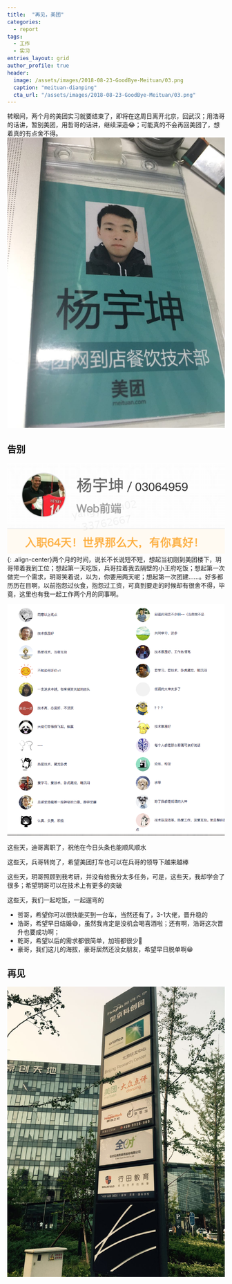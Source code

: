 ```yaml
---
title:  "再见，美团"
categories:
  - report
tags: 
  - 工作
  - 实习
entries_layout: grid
author_profile: true
header:
  image: /assets/images/2018-08-23-GoodBye-Meituan/03.png
  caption: "meituan-dianping"
  cta_url: "/assets/images/2018-08-23-GoodBye-Meituan/03.png"
---
```

转眼间，两个月的美团实习就要结束了，即将在这周日离开北京，回武汉；用浩哥的话讲，暂别美团，用哲哥的话讲，继续深造:joy:；可能真的不会再回美团了，想着真的有点舍不得。
![07](/assets/images/2018-08-23-GoodBye-Meituan/07.png)

## 告别

![01](/assets/images/2018-08-23-GoodBye-Meituan/01.png){: .align-center}两个月的时间，说长不长说短不短，想起当初刚到美团楼下，玥哥带着我到工位；想起第一天吃饭，兵哥拉着我去隔壁的小王府吃饭；想起第一次做完一个需求，玥哥笑着说，以为，你要用两天呢；想起第一次团建……。好多都历历在目啊，以前抱怨过伙食，抱怨过工资，可真到要走的时候却有很舍不得，毕竟，这里也有我一起工作两个月的同事啊。

![02](/assets/images/2018-08-23-GoodBye-Meituan/02.png)

这些天，迪哥离职了，祝他在今日头条也能顺风顺水

这些天，兵哥转岗了，希望美团打车也可以在兵哥的领导下越来越棒

这些天，玥哥照顾到我考研，并没有给我分太多任务，可是，这些天，我却学会了很多；希望玥哥可以在技术上有更多的突破

这些天，我们一起吃饭，一起遛弯的

- 哲哥，希望你可以很快能买到一台车，当然还有了，3-1大佬，晋升稳的
- 浩哥，希望早日结婚:sweat_smile:，虽然我肯定是没机会喝喜酒啦；还有啊，浩哥这次晋升也要成功啊；
- 乾哥，希望以后的需求都很简单，加班都很少:muscle:
- 豪哥，我们这儿的海拔，豪哥居然还没女朋友，希望早日脱单啊:grin:

## 再见

![04](/assets/images/2018-08-23-GoodBye-Meituan/04.jpg)